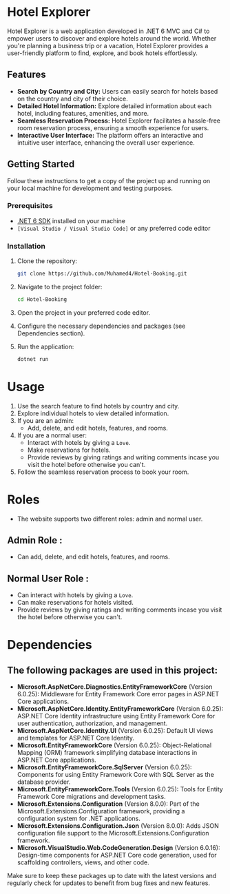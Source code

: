 # Hotel Explorer

Hotel Explorer is a web application developed in .NET 6 MVC and C# to empower users to discover and explore hotels around the world. Whether you're planning a business trip or a vacation, Hotel Explorer provides a user-friendly platform to find, explore, and book hotels effortlessly.

## Features

- **Search by Country and City:** Users can easily search for hotels based on the country and city of their choice.
- **Detailed Hotel Information:** Explore detailed information about each hotel, including features, amenities, and more.
- **Seamless Reservation Process:** Hotel Explorer facilitates a hassle-free room reservation process, ensuring a smooth experience for users.
- **Interactive User Interface:** The platform offers an interactive and intuitive user interface, enhancing the overall user experience.

## Getting Started

Follow these instructions to get a copy of the project up and running on your local machine for development and testing purposes.

### Prerequisites

- [.NET 6 SDK](https://dotnet.microsoft.com/download/dotnet/6.0) installed on your machine
- `[Visual Studio / Visual Studio Code]` or any preferred code editor

### Installation

1. Clone the repository:

   ```bash
   git clone https://github.com/Muhamed4/Hotel-Booking.git

2. Navigate to the project folder:

   ```bash
   cd Hotel-Booking

3. Open the project in your preferred code editor.

4. Configure the necessary dependencies and packages (see Dependencies section).

5. Run the application:

   ```bash
   dotnet run
# Usage

1. Use the search feature to find hotels by country and city.
2. Explore individual hotels to view detailed information.
3. If you are an admin:
   * Add, delete, and edit hotels, features, and rooms.
4. If you are a normal user:
   * Interact with hotels by giving a `Love`.
   * Make reservations for hotels.
   * Provide reviews by giving ratings and writing comments incase you visit the hotel before otherwise you can't.
5. Follow the seamless reservation process to book your room.


# Roles
   * The website supports two different roles: admin and normal user.
## Admin Role :
   * Can add, delete, and edit hotels, features, and rooms.

## Normal User Role :
   * Can interact with hotels by giving a `Love`.
   * Can make reservations for hotels visited.
   * Provide reviews by giving ratings and writing comments incase you visit the hotel before otherwise you can't.

# Dependencies

## The following packages are used in this project:

- **Microsoft.AspNetCore.Diagnostics.EntityFrameworkCore** (Version 6.0.25): Middleware for Entity Framework Core error pages in ASP.NET Core applications.
- **Microsoft.AspNetCore.Identity.EntityFrameworkCore** (Version 6.0.25): ASP.NET Core Identity infrastructure using Entity Framework Core for user authentication, authorization, and management.
- **Microsoft.AspNetCore.Identity.UI** (Version 6.0.25): Default UI views and templates for ASP.NET Core Identity.
- **Microsoft.EntityFrameworkCore** (Version 6.0.25): Object-Relational Mapping (ORM) framework simplifying database interactions in ASP.NET Core applications.
- **Microsoft.EntityFrameworkCore.SqlServer** (Version 6.0.25): Components for using Entity Framework Core with SQL Server as the database provider.
- **Microsoft.EntityFrameworkCore.Tools** (Version 6.0.25): Tools for Entity Framework Core migrations and development tasks.
- **Microsoft.Extensions.Configuration** (Version 8.0.0): Part of the Microsoft.Extensions.Configuration framework, providing a configuration system for .NET applications.
- **Microsoft.Extensions.Configuration.Json** (Version 8.0.0): Adds JSON configuration file support to the Microsoft.Extensions.Configuration framework.
- **Microsoft.VisualStudio.Web.CodeGeneration.Design** (Version 6.0.16): Design-time components for ASP.NET Core code generation, used for scaffolding controllers, views, and other code.




Make sure to keep these packages up to date with the latest versions and regularly check for updates to benefit from bug fixes and new features.
